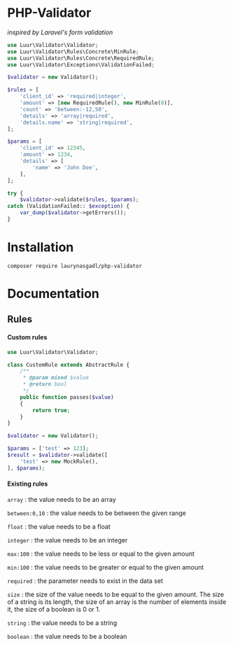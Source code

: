 # PHP-Validator
_inspired by Laravel's form validation_

```php
use Luur\Validator\Validator;
use Luur\Validator\Rules\Concrete\MinRule;
use Luur\Validator\Rules\Concrete\RequiredRule;
use Luur\Validator\Exceptions\ValidationFailed;

$validator = new Validator();

$rules = [
    'client_id' => 'required|integer',
    'amount' => [new RequiredRule(), new MinRule(0)],
    'count' => 'between:-12,50',
    'details' => 'array|required',
    'details.name' => 'string|required',
];

$params = [
    'client_id' => 12345,
    'amount' => 1234,
    'details' => [
        'name' => 'John Doe',
    ],
];

try {
    $validator->validate($rules, $params);
catch (ValidationFailed:: $exception) {
    var_dump($validator->getErrors());
}
```

# Installation

`composer require laurynasgadl/php-validator`

# Documentation
## Rules
#### Custom rules

```php
use Luur\Validator\Validator;

class CustomRule extends AbstractRule {
    /**
     * @param mixed $value
     * @return bool
     */
    public function passes($value)
    {
        return true;
    }
}

$validator = new Validator();

$params = ['test' => 123];
$result = $validator->validate([
    'test' => new MockRule(),
], $params);
```

#### Existing rules
`array` : the value needs to be an array

`between:0,10` : the value needs to be between the given range

`float` : the value needs to be a float

`integer` : the value needs to be an integer

`max:100` : the value needs to be less or equal to the given amount

`min:100` : the value needs to be greater or equal to the given amount

`required` : the parameter needs to exist in the data set

`size` : the size of the value needs to be equal to the given amount. The size of a string is its length, the size of an array is the number of elements inside it, the size of a boolean is 0 or 1.

`string` : the value needs to be a string

`boolean` : the value needs to be a boolean
